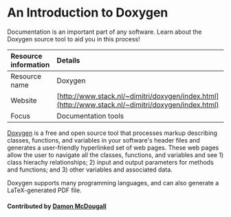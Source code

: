 # An Introduction to Doxygen

Documentation is an important part of any software. Learn about the Doxygen source tool to aid you in this process!

Resource information | Details 
:--- | :--- 
Resource name | Doxygen
Website  | [http://www.stack.nl/~dimitri/doxygen/index.html](http://www.stack.nl/~dimitri/doxygen/index.html) 
Focus | Documentation tools

[Doxygen](http://www.stack.nl/~dimitri/doxygen/index.html) is a free and open
source tool that processes markup describing classes, functions, and variables
in your software's header files and generates a user-friendly hyperlinked set
of web pages.  These web pages allow the user to navigate all the classes,
functions, and variables and see 1) class hierachy relationships; 2) input and
output parameters for methods and functions; and 3) other variables and
associated data.

Doxygen supports many programming languages, and can also generate a
LaTeX-generated PDF file.

#### Contributed by [Damon McDougall](https://github.com/dmcdougall)

<!---
Publish: yes
Categories: development
Topics: documentation
Tags: tool
Level: 2
Prerequisites: defaults
Aggregate: subresource
--->
